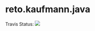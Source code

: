 # reto.kaufmann.java
Travis Status: <img src="https://travis-ci.org/ibwgr/reto.kaufmann.java.svg?branch=master"/> 
